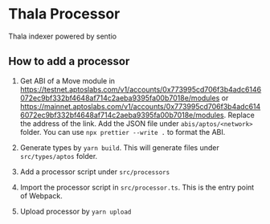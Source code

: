 # Thala Processor

Thala indexer powered by sentio

## How to add a processor

1. Get ABI of a Move module in https://testnet.aptoslabs.com/v1/accounts/0x773995cd706f3b4adc6146072ec9bf332bf4648af714c2aeba9395fa00b7018e/modules or https://mainnet.aptoslabs.com/v1/accounts/0x773995cd706f3b4adc6146072ec9bf332bf4648af714c2aeba9395fa00b7018e/modules. Replace the address of the link. Add the JSON file under `abis/aptos/<network>` folder. You can use `npx prettier --write .` to format the ABI.

2. Generate types by `yarn build`. This will generate files under `src/types/aptos` folder.

3. Add a processor script under `src/processors`

4. Import the processor script in `src/processor.ts`. This is the entry point of Webpack.

5. Upload processor by `yarn upload`
